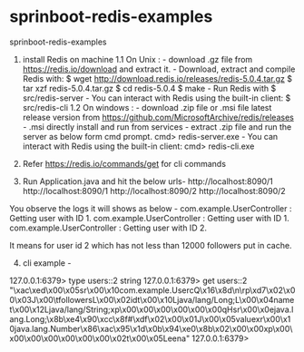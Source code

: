 # sprinboot-redis-examples
sprinboot-redis-examples

1. install Redis on machine
 1.1 On Unix :
 			- download .gz file from https://redis.io/download and extract it.
 			- Download, extract and compile Redis with:
				$ wget http://download.redis.io/releases/redis-5.0.4.tar.gz
				$ tar xzf redis-5.0.4.tar.gz
				$ cd redis-5.0.4
				$ make
			- Run Redis with
				$ src/redis-server
			- You can interact with Redis using the built-in client:
				$ src/redis-cli
 1.2 On windows :
 			- download .zip file or .msi file latest release version from https://github.com/MicrosoftArchive/redis/releases
 			- .msi directly install and run from services
 			- extract .zip file and run the server as below form cmd prompt.
 				cmd> redis-server.exe
 			- You can interact with Redis using the built-in client:
 				cmd> redis-cli.exe
2. Refer https://redis.io/commands/get for cli commands

3. Run Application.java and hit the below urls-
	http://localhost:8090/1
	http://localhost:8090/1
	http://localhost:8090/2
	http://localhost:8090/2
	
  You observe the logs it will shows as below -
	com.example.UserController               : Getting user with ID 1.
	com.example.UserController               : Getting user with ID 1.
	com.example.UserController               : Getting user with ID 2.

  It means for user id 2 which has not less than 12000 followers put in cache.
  
4. cli example -

127.0.0.1:6379> type users::2
string
127.0.0.1:6379> get users::2
"\xac\xed\x00\x05sr\x00\x10com.example.UsercQ\x16\x8d\n\rp\xd7\x02\x00\x03J\x00\tfollowersL\x00\x02idt\x00\x10Ljava/lang/Long;L\x00\x04namet\x00\x12Ljava/lang/String;xp\x00\x00\x00\x00\x00\x00qHsr\x00\x0ejava.lang.Long;\x8b\xe4\x90\xcc\x8f#\xdf\x02\x00\x01J\x00\x05valuexr\x00\x10java.lang.Number\x86\xac\x95\x1d\x0b\x94\xe0\x8b\x02\x00\x00xp\x00\x00\x00\x00\x00\x00\x00\x02t\x00\x05Leena"
127.0.0.1:6379>
